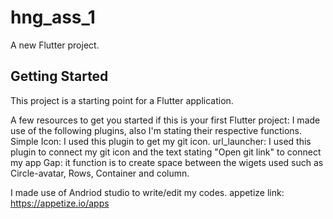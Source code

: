 # hng_ass_1

A new Flutter project.

## Getting Started

This project is a starting point for a Flutter application.

A few resources to get you started if this is your first Flutter project:
I made use of the following plugins, also I'm stating their respective functions.
Simple Icon: I used this plugin to get my git icon.
url_launcher: I used this plugin to connect my git icon and the text stating "Open git link" to connect my app
Gap: it function is to create space between the wigets used such as Circle-avatar, Rows, Container and column.

I made use of Andriod studio to write/edit my codes.
appetize link: https://appetize.io/apps

